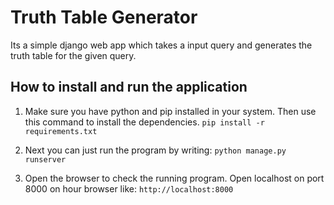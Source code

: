 # Truth Table Generator
Its a simple django web app which takes a input query and generates the truth table for the given query.

## How to install and run the application
1. Make sure you have python and pip installed in your system.
Then use this command to install the dependencies.
```pip install -r requirements.txt```

2. Next you can just run the program by writing:
```python manage.py runserver```

3. Open the browser to check the running program. Open localhost on port 8000 on hour browser like:
```http://localhost:8000```